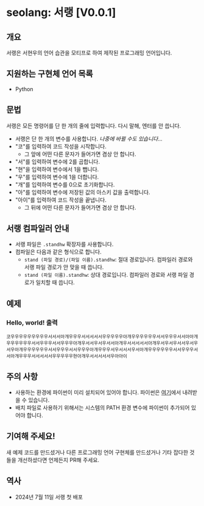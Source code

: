 # seolang: 서랭 [V0.0.1]

## 개요
서랭은 서현우의 언어 습관을 모티프로 하여 제작된 프로그래밍 언어입니다.

## 지원하는 구현체 언어 목록
* Python

## 문법
서랭은 모든 명령어를 단 한 개의 줄에 입력합니다. 다시 말해, 엔터를 안 씁니다.
* 서랭은 단 한 개의 변수를 사용합니다. _나중에 바뀔 수도 있습니다..._
* "코"를 입력하여 코드 작성을 시작합니다.
    * 그 앞에 어떤 다른 문자가 들어가면 겸상 안 합니다.
* "서"를 입력하여 변수에 2를 곱합니다.
* "현"을 입력하여 변수에서 1을 뺍니다.
* "우"를 입력하여 변수에 1을 더합니다.
* "개"를 입력하여 변수를 0으로 초기화합니다.
* "아"를 입력하여 변수에 저장된 값의 아스키 값을 출력합니다.
* "아이"를 입력하여 코드 작성을 끝냅니다.
    * 그 뒤에 어떤 다른 문자가 들어가면 겸상 안 합니다.

## 서랭 컴파일러 안내
* 서랭 파일은 `.standhw` 확장자를 사용합니다.
* 컴파일은 다음과 같은 형식으로 합니다.
    * `stand (파일 경로)/(파일 이름).standhw`: 절대 경로입니다. 컴파일러 경로와 서랭 파일 경로가 안 맞을 때 씁니다.
    * `stand (파일 이름).standhw`: 상대 경로입니다. 컴파일러 경로와 서랭 파일 경로가 일치할 때 씁니다.

## 예제

### Hello, world! 출력
```코우우우우우우우우우서서서아개우우우서서서서서우우우우우아개우우우우우우서서우우우서서아아개우우우우우우서서우우우서서우우우아개우서서우서우서서아개우서서서서서아개우서우서우서서우서우서우아개우우우우우우서서우우우서서우우우아개우우우서우서서서우서아개우우우우우우서서우우우서서아개우우우서서서서서우우우우우현아개우서서서서서우아아이```

## 주의 사항
* 사용하는 환경에 파이썬이 미리 설치되어 있어야 합니다. 파이썬은 [여기](https://www.python.org/)에서 내려받을 수 있습니다.
* 배치 파일로 사용하기 위해서는 시스템의 PATH 환경 변수에 파이썬이 추가되어 있어야 합니다.

## 기여해 주세요!
새 예제 코드를 만드셨거나 다른 프로그래밍 언어 구현체를 만드셨거나 기타 잡다한 것들을 개선하셨다면 언제든지 PR해 주세요.

## 역사
* 2024년 7월 11일 서랭 첫 배포